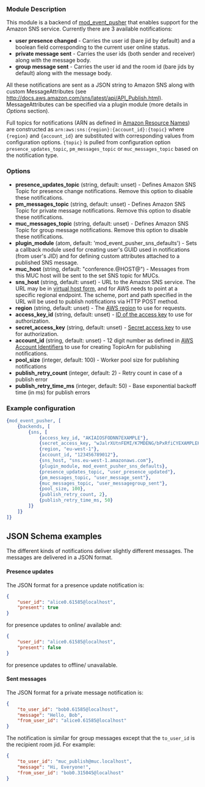 ### Module Description

This module is a backend of [mod_event_pusher] that enables support for the Amazon SNS service. Currently there are 3 available notifications:

* **user presence changed** - Carries the user id (bare jid by default) and a boolean field corresponding to the current user online status.
* **private message sent** - Carries the user ids (both sender and receiver) along with the message body.
* **group message sent** - Carries the user id and the room id (bare jids by default) along with the message body.

All these notifications are sent as a JSON string to Amazon SNS along with custom MessageAttributes (see http://docs.aws.amazon.com/sns/latest/api/API_Publish.html). MessageAttributes can be specified via a plugin module (more details in *Options* section).

Full topics for notifications (ARN as defined in [Amazon Resource Names][aws-arn]) are constructed as `arn:aws:sns:{region}:{account_id}:{topic}` where `{region}` and `{account_id}` are substituted with corresponding values from configuration options. `{topic}` is pulled from configuration option `presence_updates_topic`, `pm_messages_topic` or `muc_messages_topic` based on the notification type.


### Options

* **presence_updates_topic** (string, default: unset) - Defines Amazon SNS Topic for presence change notifications. Remove this option to disable these notifications.
* **pm_messages_topic** (string, default: unset) - Defines Amazon SNS Topic for private message notifications. Remove this option to disable these notifications.
* **muc_messages_topic** (string, default: unset) - Defines Amazon SNS Topic for group message notifications. Remove this option to disable these notifications.
* **plugin_module** (atom, default: 'mod_event_pusher_sns_defaults') - Sets a callback module used for creating user's GUID used in notifications (from user's JID) and for defining custom attributes attached to a published SNS message.
* **muc_host** (string, default: "conference.@HOST@") - Messages from this MUC host will be sent to the set SNS topic for MUCs.
* **sns_host** (string, default: unset) - URL to the Amazon SNS service. The URL may be in [virtual host form][aws-virtual-host], and for AWS needs to point at a specific regional endpoint. The scheme, port and path specified in the URL will be used to publish notifications via HTTP POST method.
* **region** (string, default: unset) - The [AWS region][aws-region] to use for requests.
* **access_key_id** (string, default: unset) - [ID of the access key][aws-keys] to use for authorization.
* **secret_access_key** (string, default: unset) - [Secret access key][aws-keys] to use for authorization.
* **account_id** (string, default: unset) - 12 digit number as defined in [AWS Account Identifiers][aws-acct-identifier] to use for creating TopicArn for publishing notifications.
* **pool_size** (integer, default: 100) - Worker pool size for publishing notifications
* **publish_retry_count** (integer, default: 2) - Retry count in case of a publish error
* **publish_retry_time_ms** (integer, default: 50) - Base exponential backoff time (in ms) for publish errors

[aws-acct-identifier]: http://docs.aws.amazon.com/general/latest/gr/acct-identifiers.html
[aws-virtual-host]: https://docs.aws.amazon.com/AmazonS3/latest/dev/VirtualHosting.html
[aws-region]: https://docs.aws.amazon.com/general/latest/gr/rande.html?shortFooter=true#s3_region
[aws-keys]: https://docs.aws.amazon.com/general/latest/gr/aws-sec-cred-types.html?shortFooter=true#access-keys-and-secret-access-keys
[aws-arn]: http://docs.aws.amazon.com/general/latest/gr/aws-arns-and-namespaces.html

### Example configuration

```Erlang
{mod_event_pusher, [
    {backends, [
        {sns, [
            {access_key_id, "AKIAIOSFODNN7EXAMPLE"},
            {secret_access_key, "wJalrXUtnFEMI/K7MDENG/bPxRfiCYEXAMPLEKEY"},
            {region, "eu-west-1"},
            {account_id, "123456789012"},
            {sns_host, "sns.eu-west-1.amazonaws.com"},
            {plugin_module, mod_event_pusher_sns_defaults},
            {presence_updates_topic, "user_presence_updated"},
            {pm_messages_topic, "user_message_sent"},
            {muc_messages_topic, "user_messagegroup_sent"},
            {pool_size, 100},
            {publish_retry_count, 2},
            {publish_retry_time_ms, 50}
        ]}
    ]}
]}
```

## JSON Schema examples
The different kinds of notifications deliver slightly different messages. The messages are delivered in a JSON format.
#### Presence updates

The JSON format for a presence update notification is:
```JSON
{
    "user_id": "alice0.61585@localhost",
    "present": true
}
```

for presence updates to online/ available and:
    
```JSON
{
    "user_id": "alice0.61585@localhost",
    "present": false
}
```
for presence updates to offline/ unavailable.
#### Sent messages
The JSON format for a private message notification is:
```JSON
{
    "to_user_id": "bob0.61585@localhost",
    "message": "Hello, Bob",
    "from_user_id": "alice0.61585@localhost"
}
```
The notification is similar for group messages except that the `to_user_id` is the recipient room jid. For example:
```JSON
{
    "to_user_id": "muc_publish@muc.localhost",
    "message": "Hi, Everyone!",
    "from_user_id": "bob0.315045@localhost"
}
```

[mod_event_pusher]: ./mod_event_pusher.md
